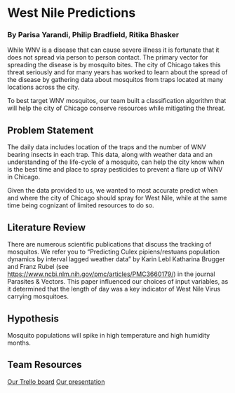 # West Nile Predictions
### By Parisa Yarandi, Philip Bradfield, Ritika Bhasker

While WNV is a disease that can cause severe illness it is fortunate that it does not spread via person to person contact.  The primary vector for spreading the disease is by mosquito bites.  The city of Chicago takes this threat seriously and for many years has worked to learn about the spread of the disease by gathering data about mosquitos from traps located at many locations across the city.   

To best target WNV mosquitos, our team built a classification algorithm that will help the city of Chicago conserve resources while mitigating the threat.

## Problem Statement

The daily data includes location of the traps and the number of WNV bearing insects in each trap.  This data, along with weather data and an understanding of the life-cycle of a mosquito, can help the city know when is the best time and place to spray pesticides to prevent a flare up of WNV in Chicago.  

Given the data provided to us, we wanted to most accurate predict when and where the city of Chicago should spray for West Nile, while at the same time being cognizant of limited resources to do so.


## Literature Review

There are numerous scientific publications that discuss the tracking of mosquitos. We refer you to “Predicting Culex pipiens/restuans population dynamics by interval lagged weather data” by Karin Lebl Katharina Brugger and Franz Rubel (see https://www.ncbi.nlm.nih.gov/pmc/articles/PMC3660179/) in the journal Parasites & Vectors. This paper influenced our choices of input variables, as it determined that the length of day was a key indicator of West Nile Virus carrying mosquitoes.

## Hypothesis

Mosquito populations will spike in high temperature and high humidity months. 

## Team Resources

[Our Trello board](https://trello.com/b/kkn08nWD/dsi-project-3)
[Our presentation](https://docs.google.com/presentation/d/12PZ1b0zJkLy8v_qSKOsxOZLjgpTL98wxXLHzdqutTXY/edit#slide=id.g1bf247b079_0_783) 

